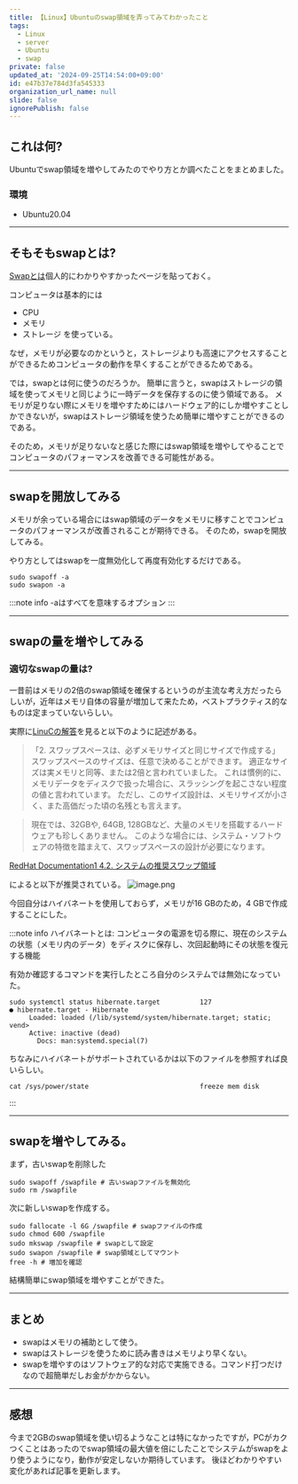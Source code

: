 ```yaml
---
title: 【Linux】Ubuntuのswap領域を弄ってみてわかったこと
tags:
  - Linux
  - server
  - Ubuntu
  - swap
private: false
updated_at: '2024-09-25T14:54:00+09:00'
id: e47b37e784d3fa545333
organization_url_name: null
slide: false
ignorePublish: false
---
```

## これは何?

Ubuntuでswap領域を増やしてみたのでやり方とか調べたことをまとめました。

### 環境

- Ubuntu20.04

---

## そもそもswapとは?

[Swapとは](https://beyondjapan.com/en/blog/2022/01/mame_swap/)個人的にわかりやすかったページを貼っておく。

コンピュータは基本的には
- CPU
- メモリ
- ストレージ
を使っている。

なぜ，メモリが必要なのかというと，ストレージよりも高速にアクセスすることができるためコンピュータの動作を早くすることができるためである。

では，swapとは何に使うのだろうか。
簡単に言うと，swapはストレージの領域を使ってメモリと同じように一時データを保存するのに使う領域である。
メモリが足りない際にメモリを増やすためにはハードウェア的にしか増やすことしかできないが，swapはストレージ領域を使うため簡単に増やすことができるのである。

そのため，メモリが足りないなと感じた際にはswap領域を増やしてやることでコンピュータのパフォーマンスを改善できる可能性がある。

---

## swapを開放してみる

メモリが余っている場合にはswap領域のデータをメモリに移すことでコンピュータのパフォーマンスが改善されることが期待できる。
そのため，swapを開放してみる。

やり方としてはswapを一度無効化して再度有効化するだけである。

```shell
sudo swapoff -a
sudo swapon -a
```
:::note info
-aはすべてを意味するオプション
:::

---

## swapの量を増やしてみる

### 適切なswapの量は?

一昔前はメモリの2倍のswap領域を確保するというのが主流な考え方だったらしいが，近年はメモリ自体の容量が増加して来たため，ベストプラクティス的なものは定まっていないらしい。

実際に[LinuCの解答](https://linuc.org/study/samples/1198/)を見ると以下のように記述がある。

> 「2. スワップスペースは、必ずメモリサイズと同じサイズで作成する」
スワップスペースのサイズは、任意で決めることができます。
適正なサイズは実メモリと同等、または2倍と言われていました。
これは慣例的に、メモリデータをディスクで扱った場合に、スラッシングを起こさない程度の値と言われています。
ただし、このサイズ設計は、メモリサイズが小さく、また高価だった頃の名残とも言えます。

> 現在では、32GBや, 64GB, 128GBなど、大量のメモリを搭載するハードウェアも珍しくありません。
このような場合には、システム・ソフトウェアの特徴を踏まえて、スワップスペースの設計が必要になります。

[RedHat Documentation1 4.2. システムの推奨スワップ領域](https://docs.redhat.com/ja/documentation/red_hat_enterprise_linux/8/html/managing_storage_devices/recommended-system-swap-space_getting-started-with-swap)

によると以下が推奨されている。
![image.png](https://qiita-image-store.s3.ap-northeast-1.amazonaws.com/0/3718390/c6359e30-904c-4772-e0b8-a496e5f01b9a.png)

今回自分はハイバネートを使用しておらず，メモリが16 GBのため，4 GBで作成することにした。

:::note info
ハイバネートとは: コンピュータの電源を切る際に、現在のシステムの状態（メモリ内のデータ）をディスクに保存し、次回起動時にその状態を復元する機能

有効か確認するコマンドを実行したところ自分のシステムでは無効になっていた。

```shell
sudo systemctl status hibernate.target          127
● hibernate.target - Hibernate
     Loaded: loaded (/lib/systemd/system/hibernate.target; static; vend>
     Active: inactive (dead)
       Docs: man:systemd.special(7)
```

ちなみにハイバネートがサポートされているかは以下のファイルを参照すれば良いらしい。

```shell
cat /sys/power/state                            freeze mem disk
```
:::

---

## swapを増やしてみる。

まず，古いswapを削除した

```shell
sudo swapoff /swapfile # 古いswapファイルを無効化
sudo rm /swapfile
```

次に新しいswapを作成する。

```shell
sudo fallocate -l 6G /swapfile # swapファイルの作成
sudo chmod 600 /swapfile
sudo mkswap /swapfile # swapとして設定
sudo swapon /swapfile # swap領域としてマウント
free -h # 増加を確認
```
結構簡単にswap領域を増やすことができた。

---

## まとめ

- swapはメモリの補助として使う。
- swapはストレージを使うために読み書きはメモリより早くない。
- swapを増やすのはソフトウェア的な対応で実施できる。コマンド打つだけなので超簡単だしお金がかからない。

---

## 感想

今まで2GBのswap領域を使い切るようなことは特になかったですが，PCがカクつくことはあったのでswap領域の最大値を倍にしたことでシステムがswapをより使うようになり，動作が安定しないか期待しています。
後ほどわかりやすい変化があれば記事を更新します。
